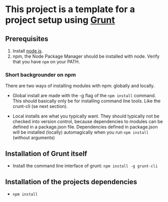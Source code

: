 # This project is a template for a project setup using [Grunt](http://gruntjs.com/)

## Prerequisites

1. Install [node.js](http://nodejs.org).
2. npm, the Node Package Manager should be installed with node. Verify that you have `npm` on your PATH.

### Short backgrounder on npm

There are two ways of installing modules with npm: globally and locally.

* Global install are made with the -g flag of the `npm install` command.
  This should basically only be for installing command line tools. Like the crunt-cli (se next section).

* Local installs are what you typically want. They should typically not be checked into version control,
  because dependencies to modules can be defined in a package.json file.
  Dependencies defined in package.json will be installed (locally) automagically when you run `npm install` (without arguments)


## Installation of Grunt itself

* Install the command line interface of grunt: `npm install -g grunt-cli`

## Installation of the projects dependencies

* `npm install`